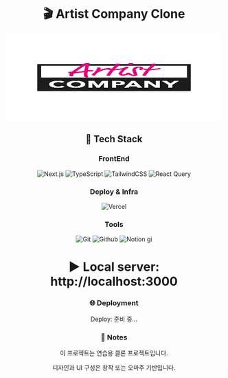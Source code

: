 <div align="center">

# 🎬 Artist Company Clone

<img src="https://raw.githubusercontent.com/lucy-kim04/ArtistCompany/develop/public/images/logo.png"
 width="600" height="200"/>

## 🔧 Tech Stack

### FrontEnd

![Next.js](https://img.shields.io/badge/Next.js-000000?style=for-the-badge&logo=next.js&logoColor=white)
![TypeScript](https://img.shields.io/badge/TypeScript-3178C6?style=for-the-badge&logo=typescript&logoColor=white)
![TailwindCSS](https://img.shields.io/badge/Tailwind_CSS-06B6D4?style=for-the-badge&logo=tailwind-css&logoColor=white)
![React Query](https://img.shields.io/badge/React_Query-FF4154?style=for-the-badge&logo=react-query&logoColor=white)

### Deploy & Infra

![Vercel](https://img.shields.io/badge/Vercel-000000?style=for-the-badge&logo=vercel&logoColor=white)

### Tools

![Git](https://img.shields.io/badge/Git-F05032?style=for-the-badge&logo=git&logoColor=white)
![Github](https://img.shields.io/badge/GitHub-181717?style=for-the-badge&logo=github&logoColor=white)
![Notion](https://img.shields.io/badge/Notion-000000?style=for-the-badge&logo=notion&logoColor=white)
gi

# ▶️ Local server: http://localhost:3000

### 🌐 Deployment

Deploy: 준비 중...

### 📝 Notes

이 프로젝트는 연습용 클론 프로젝트입니다.

디자인과 UI 구성은 창작 또는 오마주 기반입니다.

</div>
